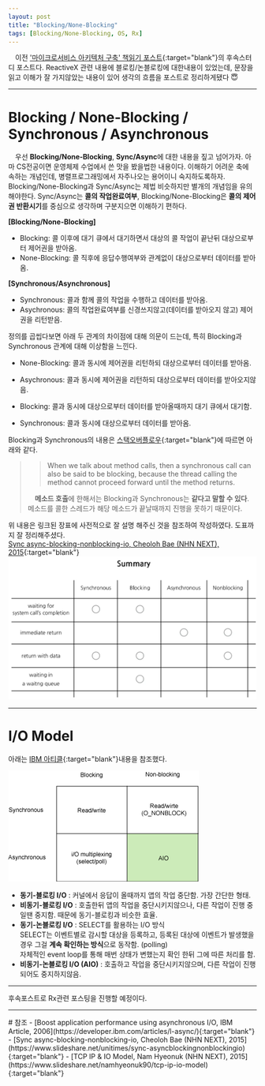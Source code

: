 ```yaml
---
layout: post
title: "Blocking/None-Blocking"
tags: [Blocking/None-Blocking, OS, Rx]
---
```


　이전 ['마이크로서비스 아키텍처 구축' 책읽기 포스트]({{site.url}}/2022/01/26/Building-Microservices/){:target="blank"}의 후속스터디 포스트다. ReactiveX 관련 내용에 블로킹/논블로킹에 대한내용이 있었는데, 문장을 읽고 이해가 잘 가지않았는 내용이 있어 생각의 흐름을 포스트로 정리하게됐다 😇

<hr/>

# Blocking / None-Blocking / Synchronous / Asynchronous
　우선 **Blocking/None-Blocking**, **Sync/Async**에 대한 내용을 짚고 넘어가자. 아마 CS전공이면 운영체제 수업에서 쓴 맛을 봤을법한 내용이다. 이해하기 어려운 축에 속하는 개념인데, 병렬프로그래밍에서 자주나오는 용어이니 숙지하도록하자. Blocking/None-Blocking과 Sync/Async는 제법 비슷하지만 별개의 개념임을 유의해야한다. Sync/Async는 **콜의 작업완료여부**, Blocking/None-Blocking은 **콜의 제어권 반환시기**를 중심으로 생각하며 구분지으면 이해하기 편하다.

**[Blocking/None-Blocking]**
- Blocking: 콜 이후에 대기 큐에서 대기하면서 대상의 콜 작업이 끝난뒤 대상으로부터 제어권을 받아옴.
- None-Blocking: 콜 직후에 응답수행여부와 관계없이 대상으로부터 데이터를 받아옴.

**[Synchronous/Asynchronous]**
- Synchronous: 콜과 함께 콜의 작업을 수행하고 데이터를 받아옴.
- Asychronous: 콜의 작업완료여부를 신경쓰지않고(데이터를 받아오지 않고) 제어권을 리턴받음.

정의를 곱씹다보면 아래 두 관계의 차이점에 대해 의문이 드는데, 특히 Blocking과 Synchronous 관계에 대해 이상함을 느낀다.

- None-Blocking: 콜과 동시에 제어권을 리턴하되 대상으로부터 데이터를 받아옴.
- Asychronous: 콜과 동시에 제어권을 리턴하되 대상으로부터 데이터를 받아오지않음.

- Blocking: 콜과 동시에 대상으로부터 데이터를 받아올때까지 대기 큐에서 대기함.
- Synchronous: 콜과 동시에 대상으로부터 데이터를 받아옴.

Blocking과 Synchronous의 내용은 [스택오버플로우](https://stackoverflow.com/questions/8416874/whats-the-differences-between-blocking-with-synchronous-nonblocking-and-asynch#answer-8419836){:target="blank"}에 따르면 아래와 같다.
>> When we talk about method calls, then a synchronous call can also be said to be blocking, because the thread calling the method cannot proceed forward until the method returns.
> 
>　**메소드 호출**에 한해서는 Blocking과 Synchronous는 **같다고 말할 수 있다**. 메소드를 콜한 스레드가 해당 메소드가 끝날때까지 진행을 못하기 때문이다.

위 내용은 링크된 장표에 사전적으로 잘 설명 해주신 것을 참조하여 작성하였다. 도표까지 잘 정리해주셨다.<br/>
[Sync async-blocking-nonblocking-io, Cheoloh Bae (NHN NEXT), 2015](https://www.slideshare.net/unitimes/sync-asyncblockingnonblockingio){:target="blank"}
![](/public/img/syncasncblocknonblock00.PNG)

<hr/>

# I/O Model
아래는 [IBM 아티클](https://developer.ibm.com/articles/l-async/){:target="blank"}내용을 참조했다.

![](/public/img/iomodel00.gif)

- **동기-블로킹 I/O** : 커널에서 응답이 올때까지 앱의 작업 중단함. 가장 간단한 형태.
- **비동기-블로킹 I/O** : 호출한뒤 앱의 작업을 중단시키지않으나, 다른 작업이 진행 중 일땐 중지함. 때문에 동기-블로킹과 비슷한 효율.
- **동기-논블로킹 I/O** : SELECT를 활용하는 I/O 방식<br/>
    SELECT는 이벤트별로 감시할 대상을 등록하고, 등록된 대상에 이벤트가 발생했을 경우 그걸 **계속 확인하는 방식**으로 동작함. (polling)<br/>
    자체적인 event loop를 통해 매번 상태가 변했는지 확인 한뒤 그에 따른 처리를 함. <br/>
- **비동기-논블로킹 I/O (AIO)** : 호출하고 작업을 중단시키지않으며, 다른 작업이 진행되어도 중지하지않음.
<hr/>

후속포스트로 Rx관련 포스팅을 진행할 예정이다.

<hr/>
# 참조
- [Boost application performance using asynchronous I/O, IBM Article, 2006](https://developer.ibm.com/articles/l-async/){:target="blank"}
- [Sync async-blocking-nonblocking-io, Cheoloh Bae (NHN NEXT), 2015](https://www.slideshare.net/unitimes/sync-asyncblockingnonblockingio){:target="blank"}
- [TCP IP & IO Model, Nam Hyeonuk (NHN NEXT), 2015](https://www.slideshare.net/namhyeonuk90/tcp-ip-io-model){:target="blank"}
